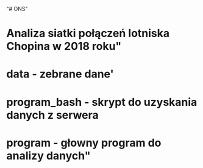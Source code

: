 "# ONS" 
# Analiza siatki połączeń lotniska Chopina w 2018 roku"
# data - zebrane dane'
# program_bash - skrypt do uzyskania danych z serwera
# program - głowny program do analizy danych"

